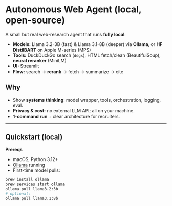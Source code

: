 # Autonomous Web Agent (local, open-source)

A small but real web-research agent that runs **fully local**:
- **Models:** Llama 3.2-3B (fast) & Llama 3.1-8B (deeper) via **Ollama**, or **HF DistilBART** on Apple M-series (MPS)
- **Tools:** DuckDuckGo search (`ddgs`), HTML fetch/clean (BeautifulSoup), **neural reranker** (MiniLM)
- **UI:** Streamlit
- **Flow:** search → **rerank** → fetch → summarize → cite

## Why
- Show **systems thinking**: model wrapper, tools, orchestration, logging, eval.
- **Privacy & cost:** no external LLM API; all on your machine.
- **1-command run** + clear architecture for recruiters.

---

## Quickstart (local)

**Prereqs**
- macOS, Python 3.12+
- [Ollama](https://ollama.com) running
- First-time model pulls:
```bash
brew install ollama
brew services start ollama
ollama pull llama3.2:3b
# optional:
ollama pull llama3.1:8b
